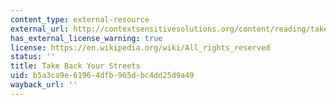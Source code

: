 ```yaml
---
content_type: external-resource
external_url: http://contextsensitivesolutions.org/content/reading/take-back-your-streets/
has_external_license_warning: true
license: https://en.wikipedia.org/wiki/All_rights_reserved
status: ''
title: Take Back Your Streets
uid: b5a3ca9e-6196-4dfb-965d-bc4dd25d9a49
wayback_url: ''
---
```

